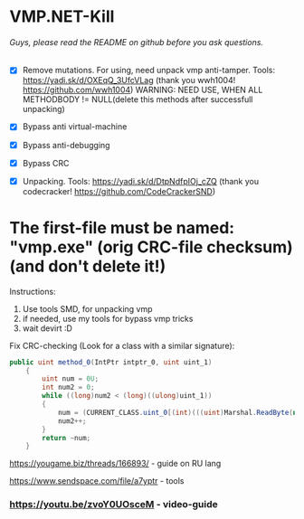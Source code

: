 # VMP.NET-Kill

###### Guys, please read the README on github before you ask questions.
- [x] Remove mutations. For using, need unpack vmp anti-tamper. Tools: https://yadi.sk/d/OXEqQ_3UfcVLag (thank you wwh1004! https://github.com/wwh1004) WARNING: NEED USE, WHEN ALL METHODBODY != NULL(delete this methods after successfull unpacking)
- [x] Bypass anti virtual-machine
- [x] Bypass anti-debugging
- [x] Bypass CRC
- [x] Unpacking. Tools: https://yadi.sk/d/DtpNdfpIOj_cZQ (thank you codecracker! https://github.com/CodeCrackerSND)


# The first-file must be named: "vmp.exe" (orig CRC-file checksum)(and don't delete it!)

Instructions:
1) Use tools SMD, for unpacking vmp
2) if needed, use my tools for bypass vmp tricks
3) wait devirt :D


Fix CRC-checking (Look for a class with a similar signature):
```csharp
public uint method_0(IntPtr intptr_0, uint uint_1)
    {
        uint num = 0U;
        int num2 = 0;
        while ((long)num2 < (long)((ulong)uint_1))
        {
            num = (CURRENT_CLASS.uint_0[(int)(((uint)Marshal.ReadByte(new IntPtr(intptr_0.ToInt64() + (long)num2)) ^ num) & 255U)] ^ num >> 8);
            num2++;
        }
        return ~num;
    }
```

https://yougame.biz/threads/166893/ - guide on RU lang

https://www.sendspace.com/file/a7yptr - tools

### https://youtu.be/zvoY0UOsceM - video-guide
